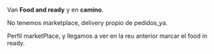 

Van **Food and ready** y en **camino**.


No tenemos marketplace, delivery propio de pedidos_ya. 

Perfil marketPlace, y llegamos a ver en la reu anterior marcar el food in ready. 